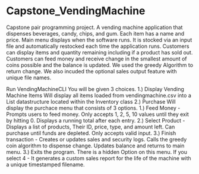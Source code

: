 # Capstone_VendingMachine
Capstone pair programming project.
A vending machine application that dispenses beverages, candy, chips, and gum. Each item has a name and price.
Main menu displays when the software runs. It is stocked via an input file and automatically restocked each time the application runs.
Customers can display items and quantity remaining including if a product has sold out. 
Customers can feed money and receive change in the smallest amount of coins possible and the balance is updated.
We used the greedy Algorithm to return change. 
We also incuded the optional sales output feature with unique file names. 

Run VendingMachineCLI
You will be given 3 choices.
  1.) Display Vending Machine Items
    Will display all items loaded from vendingmachine.csv into a List datastructure located within the Inventory class
  2.) Purchase
    Will display the purchace menu that consists of 3 options.
      1.) Feed Money - Prompts users to feed money. Only accepts 1, 2, 5, 10 values until they exit by hitting 0. Displays a running total after each entry.
      2.) Select Product - Displays a list of products, Their ID, price, type, and amount left. Can purchase until funds are depleted. Only accepts valid input.
      3.) Finish transaction - Creates or updates sales and security logs. Calls the greedy coin algorithm to dispense change. Updates balance and returns to main menu.
  3.) Exits the program.
  There is a hidden Option on this menu.  If you select 4 - It generates a custom sales report for the life of the machine with a unique timestamped filename.
      
    
